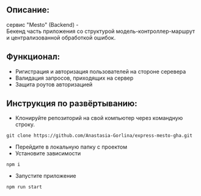 ## Описание: 
сервис "Mesto" (Backend) -<br />
  Бекенд часть приложения со структурой модель-контроллер-маршрут и централизованной обработкой ошибок. 

## Функционал:

* Ригистрация и авторизация пользователей на стороне серевера
* Валидация запросов, приходящих на сервер
* Защита роутов авторизацией


## Инструкция по развёртыванию:
* Клонируйте репозиторий на свой компьютер через командную строку.
```
git clone https://github.com/Anastasia-Gorlina/express-mesto-gha.git
```
* Перейдите в локальную папку с проектом
* Установите зависимости
```
npm i
```
* Запустите приложение
```
npm run start
```
